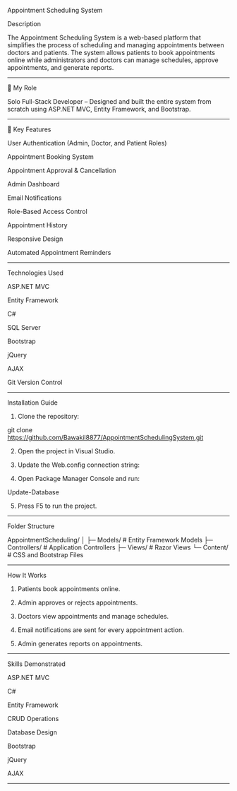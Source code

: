 Appointment Scheduling System

Description

The Appointment Scheduling System is a web-based platform that simplifies the process of scheduling and managing appointments between doctors and patients. The system allows patients to book appointments online while administrators and doctors can manage schedules, approve appointments, and generate reports.


---

💪 My Role

Solo Full-Stack Developer – Designed and built the entire system from scratch using ASP.NET MVC, Entity Framework, and Bootstrap.


---

🔑 Key Features

User Authentication (Admin, Doctor, and Patient Roles)

Appointment Booking System

Appointment Approval & Cancellation

Admin Dashboard

Email Notifications

Role-Based Access Control

Appointment History

Responsive Design

Automated Appointment Reminders



---

Technologies Used

ASP.NET MVC

Entity Framework

C#

SQL Server

Bootstrap

jQuery

AJAX

Git Version Control



---

Installation Guide

1. Clone the repository:



git clone https://github.com/Bawakil8877/AppointmentSchedulingSystem.git

2. Open the project in Visual Studio.


3. Update the Web.config connection string:



<connectionStrings>
  <add name="DefaultConnection" connectionString="your-database-connection-string" providerName="System.Data.SqlClient" />
</connectionStrings>

4. Open Package Manager Console and run:



Update-Database

5. Press F5 to run the project.




---

Folder Structure

AppointmentScheduling/
│
├─ Models/              # Entity Framework Models
├─ Controllers/         # Application Controllers
├─ Views/               # Razor Views
└─ Content/             # CSS and Bootstrap Files


---

How It Works

1. Patients book appointments online.


2. Admin approves or rejects appointments.


3. Doctors view appointments and manage schedules.


4. Email notifications are sent for every appointment action.


5. Admin generates reports on appointments.




---

Skills Demonstrated

ASP.NET MVC

C#

Entity Framework

CRUD Operations

Database Design

Bootstrap

jQuery

AJAX



---
